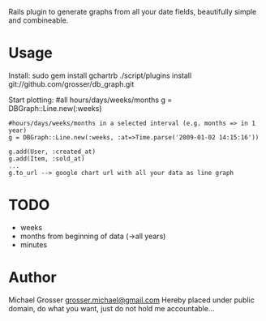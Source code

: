 Rails plugin to generate graphs from all your date fields, beautifully simple and combineable.

Usage
=====
Install:
    sudo gem install gchartrb
    ./script/plugins install git://github.com/grosser/db_graph.git

Start plotting:
    #all hours/days/weeks/months
    g = DBGraph::Line.new(:weeks)

    #hours/days/weeks/months in a selected interval (e.g. months => in 1 year)
    g = DBGraph::Line.new(:weeks, :at=>Time.parse('2009-01-02 14:15:16'))
    
    g.add(User, :created_at)
    g.add(Item, :sold_at)
    ...
    g.to_url --> google chart url with all your data as line graph


TODO
====
 - weeks
 - months from beginning of data (->all years)
 - minutes


Author
======
Michael Grosser
grosser.michael@gmail.com
Hereby placed under public domain, do what you want, just do not hold me accountable...